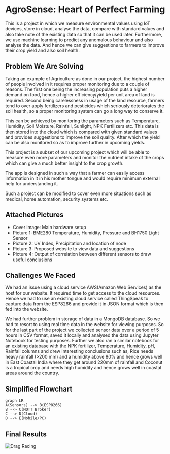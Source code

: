 # AgroSense: Heart of Perfect Farming
This is a project in which we measure environmental values using IoT devices, store in cloud, analyse the data, compare with standard values and also take note of the existing data so that it can be used later. Furthermore, we use machine learning to predict any anomalous behaviour and also analyse the data. And hence we can give suggestions to farmers to improve their crop yield and also soil health.

## Problem We Are Solving
Taking an example of Agriculture as done in our project, the highest number of people involved in it requires proper monitoring due to a couple of reasons. The first one being the increasing population puts a higher demand on food, hence a higher efficiency/yield per unit area of land is required. Second being carelessness in usage of the land resource, farmers tend to over apply fertilizers and pesticides which seriously deteriorates the soil health, so a proper monitoring system can go a long way to conserve it.

This can be achieved by monitoring the parameters such as Temperature, Humidity, Soil Moisture, Rainfall, Sunlight, NPK Fertilizers etc. This data is then stored into the cloud which is compared with given standard values and provides suggestions to improve the soil quality. After which the yield can be also monitored so as to improve further in upcoming yields.

This project is a subset of our upcoming project which will be able to measure even more parameters and monitor the nutrient intake of the crops which can give a much better insight to the crop growth.

The app is designed in such a way that a farmer can easily access information in it in his mother tongue and would require minimum external help for understanding it.

Such a project can be modified to cover even more situations such as medical, home automation, security systems etc.

## Attached Pictures
- Cover image: Main hardware setup
- Picture 1: BME280 Temperature, Humidity, Pressure and BH1750 Light Sensor
- Picture 2: UV Index, Precipitation and location of node
- Picture 3: Proposed website to view data and suggestions
- Picture 4: Output of correlation between different sensors to draw useful conclusions


## Challenges We Faced
We had an issue using a cloud service AWS(Amazon Web Services) as the host for our website. It required time to get access to the cloud resources. Hence we had to use an existing cloud service called ThingSpeak to capture data from the ESP8266 and provide it in JSON format which is then fed into the website.

We had further problem in storage of data in a MongoDB database. So we had to resort to using real time data in the website for viewing purposes. So for the last part of the project we collected sensor data over a period of 5 hours in CSV format, saved it locally and analysed the data using Jupyter Notebook for testing purposes. Further we also ran a similar notebook for an existing database with the NPK fertilizer, Temperature, Humidity, pH, Rainfall columns and drew interesting conclusions such as, Rice needs heavy rainfall (>200 mm) and a humidity above 80% and hence grows well in East Coastal India where they get around 220mm of rainfall and Coconut is a tropical crop and needs high humidity and hence grows well in coastal areas around the country.

## Simplified Flowchart
```mermaid
graph LR
A(Sensors) --> B(ESP8266)
B --> C(MQTT Broker)
C --> D(Cloud)
D --> E(Mobile/PC)
```

## Final Results
![Drag Racing](https://i.ibb.co/CKG9B49/corr.png)
